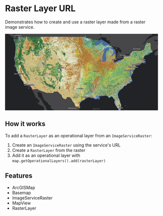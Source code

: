 <h1>Raster Layer URL</h1>

<p>Demonstrates how to create and use a raster layer made from a raster image service.</p>

<p><img src="RasterLayerURL.png"/></p>

<h2>How it works</h2>

<p>To add a <code>RasterLayer</code> as an operational layer from an <code>ImageServiceRaster</code>:</p>
<ol>
  <li>Create an <code>ImageServiceRaster</code> using the service's URL</li>
  <li>Create a <code>RasterLayer</code> from the raster</li>
  <li>Add it as an operational layer with <code>map.getOperationalLayers().add(rasterLayer)</code></li>
</ol>

<h2>Features</h2>

<ul>
  <li>ArcGISMap</li>
  <li>Basemap</li>
  <li>ImageServiceRaster</li>
  <li>MapView</li>
  <li>RasterLayer</li>
</ul>
